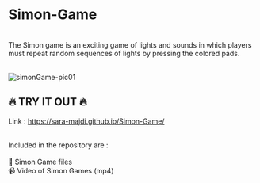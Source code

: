 # Simon-Game

</br>
The Simon game is an exciting game of lights and sounds in which players must repeat random sequences of lights by pressing the colored pads.
</br></br>

![simonGame-pic01](https://github.com/Sara-Majdi/Simon-Game/assets/123373205/e762d46e-dbfd-4bfa-a744-b350eafd3186)
</br>

##  :fire: TRY IT OUT :fire:
Link : https://sara-majdi.github.io/Simon-Game/
</br>
</br>

Included in the repository are :
</br>
</br>
📁 Simon Game files
</br>
📹 Video of Simon Games (mp4)
</br>
</br>

